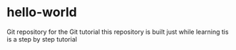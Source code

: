 # hello-world
Git repository for the Git tutorial 
this repository is built just while learning
tis is a step by step tutorial
